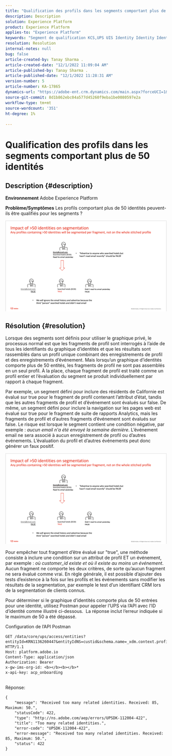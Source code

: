 ```yaml
---
title: "Qualification des profils dans les segments comportant plus de 50 identités"
description: Description
solution: Experience Platform
product: Experience Platform
applies-to: "Experience Platform"
keywords: "Segment de qualification KCS,UPS UIS Identity Identity Identity 50"
resolution: Resolution
internal-notes: null
bug: false
article-created-by: Tanay Sharma .
article-created-date: "12/1/2022 11:09:04 AM"
article-published-by: Tanay Sharma .
article-published-date: "12/1/2022 11:28:31 AM"
version-number: 5
article-number: KA-17865
dynamics-url: "https://adobe-ent.crm.dynamics.com/main.aspx?forceUCI=1&pagetype=entityrecord&etn=knowledgearticle&id=0656df8d-6871-ed11-9562-6045bd006239"
source-git-commit: 8d1b862ebc04a577d45260f9eba1be0080597e2a
workflow-type: tm+mt
source-wordcount: '351'
ht-degree: 1%

---
```


# Qualification des profils dans les segments comportant plus de 50 identités

## Description {#description}

<b>Environnement</b>
Adobe Experience Platform


<b>Problème/Symptômes</b>
Les profils comportant plus de 50 identités peuvent-ils être qualifiés pour les segments ?



![](assets/___0756df8d-6871-ed11-9562-6045bd006239___.png)






## Résolution {#resolution}


Lorsque des segments sont définis pour utiliser le graphique privé, le processus normal est que les fragments de profil sont interrogés à l’aide de tous les identifiants du graphique d’identités et que les résultats sont rassemblés dans un profil unique combinant des enregistrements de profil et des enregistrements d’événement. Mais lorsqu’un graphique d’identités comporte plus de 50 entités, les fragments de profil ne sont pas assemblés en un seul profil. À la place, chaque fragment de profil est traité comme un profil entier et l’évaluation du segment se produit individuellement par rapport à chaque fragment.

Par exemple, un segment défini pour inclure des résidents de Californie est évalué sur true pour le fragment de profil contenant l’attribut d’état, tandis que les autres fragments de profil et d’événement sont évalués sur false. De même, un segment défini pour inclure la navigation sur les pages web est évalué sur true pour le fragment de suite de rapports Analytics, mais les fragments de profil et d’autres fragments d’événement sont évalués sur false. Le risque est lorsque le segment contient une condition négative, par exemple : *aucun email n&#39;a été envoyé la semaine dernière*. L’événement email ne sera associé à aucun enregistrement de profil ou d’autres événements. L’évaluation du profil et d’autres événements peut donc générer un faux positif.

![](assets/6d02b7b2-cf7f-ec11-8d21-0022480aa950.png)

Pour empêcher tout fragment d’être évalué sur &quot;true&quot;, une méthode consiste à inclure une condition sur un attribut de profil ET un événement, par exemple : *où customer_id existe et où il existe au moins un événement*. Aucun fragment ne comporte les deux critères, de sorte qu’aucun fragment ne sera évalué comme vrai. En règle générale, il est possible d’ajouter des tests d’existence à la fois sur les profils et les événements sans modifier les résultats de la segmentation, par exemple le test d’un identifiant CRM lors de la segmentation de clients connus.

Pour déterminer si le graphique d’identités comporte plus de 50 entrées pour une identité, utilisez Postman pour appeler l’UPS via l’API avec l’ID d’identité comme illustré ci-dessous.  La réponse inclut l’erreur indiquée si le maximum de 50 a été dépassé.

Configuration de l’API Postman


```
GET /data/core/ups/access/entities?entityId=KRN1136260447&entityIdNS=custid&schema.name=_xdm.context.profile HTTP/1.1
Host: platform.adobe.io
Content-Type: application/json
Authorization: Bearer 
x-gw-ims-org-id: <b></b><b></b>*
x-api-key: acp_onboarding
```

<br>Réponse:<br>

```
{
    "message": "Received too many related identities. Received: 85, Maximum: 50.",
    "statusCode": 422,
    "type": "http://ns.adobe.com/aep/errors/UPSDK-112004-422",
    "title": "Too many related identities.",
    "error-code": "UPSDK-112004-422",
    "error-message": "Received too many related identities. Received: 85, Maximum: 50.",
    "status": 422
}
```

